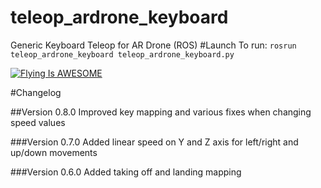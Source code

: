 # teleop_ardrone_keyboard
Generic Keyboard Teleop for AR Drone (ROS)
#Launch
To run: `rosrun teleop_ardrone_keyboard teleop_ardrone_keyboard.py`

[![Flying Is AWESOME](http://imgur.com/0CjT2V6.png)](https://www.youtube.com/watch?v=5HnVKdOKKDg "Flying Is AWESOME")

#Changelog

##Version 0.8.0
Improved key mapping and various fixes when changing speed values

###Version 0.7.0
Added linear speed on Y and Z axis for left/right and up/down movements

###Version 0.6.0
Added taking off and landing mapping

